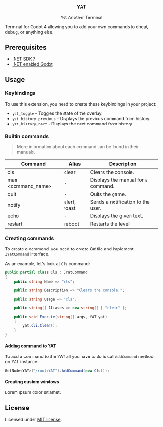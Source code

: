 <div align="center">
	<h3>YAT</h1>
	<p>Yet Another Terminal</p>
</div>

Terminal for Godot 4 allowing you to add your own commands to cheat, debug, or anything else.

## Prerequisites

-   [.NET SDK 7](https://dotnet.microsoft.com/en-us/download)
-   [.NET enabled Godot](https://godotengine.org/download/windows/)

## Usage

### Keybindings

To use this extension, you need to create these keybindings in your project:

-   `yat_toggle` - Toggles the state of the overlay.
-   `yat_history_previous` - Displays the previous command from history.
-   `yat_history_next` - Displays the next command from history.

### Builtin commands

> More information about each command can be found in their manuals.

| Command                            | Alias        | Description                        |
| ---------------------------------- | ------------ | ---------------------------------- |
| cls                                | clear        | Clears the console.                |
| man <command_name>                 | -            | Displays the manual for a command. |
| quit                               | -            | Quits the game.                    |
| notify <message> <duration> <icon> | alert, toast | Sends a notification to the user.  |
| echo <text>                        | -            | Displays the given text.           |
| restart                            | reboot       | Restarts the level.                |

### Creating commands

To create a command, you need to create C# file and implement `IYatCommand` interface.

As an example, let's look at `Cls` command:

```csharp
public partial class Cls : IYatCommand
{
	public string Name => "cls";

	public string Description => "Clears the console.";

	public string Usage => "cls";

	public string[] Aliases => new string[] { "clear" };

	public void Execute(string[] args, YAT yat)
	{
		yat.Cli.Clear();
	}
}
```

#### Adding command to YAT

To add a command to the YAT all you have to do is call `AddCommand` method on YAT instance:

```csharp
GetNode<YAT>("/root/YAT").AddCommand(new Cls());
```

#### Creating custom windows

Lorem ipsum dolor sit amet.

## License

Licensed under [MIT license](./LICENSE).
